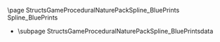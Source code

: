 \page StructsGameProceduralNaturePackSpline_BluePrints Spline_BluePrints
- \subpage StructsGameProceduralNaturePackSpline_BluePrintsdata

